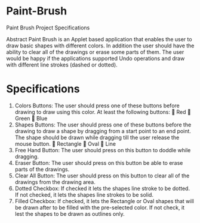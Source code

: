 # Paint-Brush
Paint Brush Project Specifications

Abstract
Paint Brush is an Applet based application that enables the user to draw basic shapes with
different colors. In addition the user should have the ability to clear all of the drawings or
erase some parts of them. The user would be happy if the applications supported Undo
operations and draw with different line strokes (dashed or dotted).  

# Specifications  

1. Colors Buttons: The user should press one of these buttons before drawing to draw
using this color.
At least the following buttons:
 Red
 Green
 Blue
2. Shapes Buttons: The user should press one of these buttons before the drawing to
draw a shape by dragging from a start point to an end point. The shape should be
drawn while dragging till the user release the mouse button.
 Rectangle
 Oval
 Line
3. Free Hand Button: The user should press on this button to doddle while dragging.
4. Eraser Button: The user should press on this button be able to erase parts of the
drawings.
5. Clear All Button: The user should press on this button to clear all of the drawings
from the drawing area.
6. Dotted Checkbox: If checked it lets the shapes line stroke to be dotted. If not
checked, it lets the shapes line strokes to be solid.
7. Filled Checkbox: If checked, it lets the Rectangle or Oval shapes that will be drawn
after to be filled with the pre-selected color. If not check, it lest the shapes to be
drawn as outlines only.
